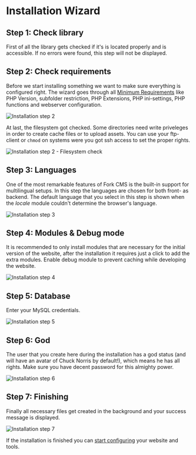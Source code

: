 # Installation Wizard

## Step 1: Check library

First of all the library gets checked if it's is located properly and is accessible. If no errors were found, this step will not be displayed.


## Step 2: Check requirements

Before we start installing something we want to make sure everything is configured right. The wizard goes through all [Minimum Requirements](minimum-requirements) like PHP Version, subfolder restriction, PHP Extensions, PHP ini-settings, PHP functions and webserver configuration.

![Installation step 2](https://raw.github.com/forkcms/documentation/master/installation/assets/installation_step2.png)

At last, the filesystem got checked. Some directories need write priveleges in order to create cache files or to upload assets. You can use your ftp-client or `chmod` on systems were you got ssh access to set the proper rights.

![Installation step 2 - Filesystem check](https://raw.github.com/forkcms/documentation/master/installation/assets/installation_step2_filesystem.png)


## Step 3: Languages

One of the most remarkable features of Fork CMS is the built-in support for multilingual setups. In this step the languages are chosen for both front- as backend. The default language that you select in this step is shown when the *locale* module couldn't determine the browser's language.

![Installation step 3](https://raw.github.com/forkcms/documentation/master/installation/assets/installation_step3.png)


## Step 4: Modules & Debug mode

It is recommended to only install modules that are necessary for the initial version of the website, after the installation it requires just a click to add the extra modules. Enable debug module to prevent caching while developing the website.

![Installation step 4](https://raw.github.com/forkcms/documentation/master/installation/assets/installation_step4.png)


## Step 5: Database

Enter your MySQL credentials.

![Installation step 5](https://raw.github.com/forkcms/documentation/master/installation/assets/installation_step5.png)


## Step 6: God

The user that you create here during the installation has a god status (and will have an avatar of Chuck Norris by default!), which means he has all rights. Make sure you have decent password for this almighty power.

![Installation step 6](https://raw.github.com/forkcms/documentation/master/installation/assets/installation_step6.png)


## Step 7: Finishing

Finally all necessary files get created in the background and your success message is displayed.

![Installation step 7](https://raw.github.com/forkcms/documentation/master/installation/assets/installation_step7.png)

If the installation is finished you can [start configuring](../getting-started/index) your website and tools.